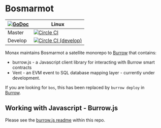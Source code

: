 # Bosmarmot

|[![GoDoc](https://godoc.org/github.com/bosmarmot?status.png)](https://godoc.org/github.com/monax/bosmarmot/bos/cmd) | Linux |
|---|-------|
| Master | [![Circle CI](https://circleci.com/gh/monax/bosmarmot/tree/master.svg?style=svg)](https://circleci.com/gh/monax/bosmarmot/tree/master) |
| Develop | [![Circle CI (develop)](https://circleci.com/gh/monax/bosmarmot/tree/develop.svg?style=svg)](https://circleci.com/gh/monax/bosmarmot/tree/develop) |


Monax maintains Bosmarmot a satellite monorepo to 
[Burrow](https://github.com/hyperledger/burrow) that contains:

* burrow.js - a Javascript client library for interacting with Burrow smart contracts
* Vent - an EVM event to SQL database mapping layer - currently under development.

If you are looking for `bos`, this has been replaced by `burrow deploy` in
[Burrow](https://github.com/hyperledger/burrow).

## Working with Javascript - Burrow.js

Please see the [burrow.js readme](burrow.js/README.md) within this repo.